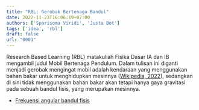 ```yaml
---
title: "RBL: Gerobak Bertenaga Bandul"
date: 2022-11-23T16:06:19+07:00
authors: ['Sparisoma Viridi', 'Justa Bot']
tags: ['idea', 'rbl']
draft: false
url: "0001"
---
```


Research Based Learning (RBL) matakuliah Fisika Dasar IA dan IB mengambil judul Mobil Bertenaga Pendulum. Dalam tulisan ini diganti menjadi gerobak mengingat mobil adalah kendaraan yang menggunakan bahan bakar untuk menghidupkan mesinnya ([Wikipedia, 2022](https://id.wikipedia.org/w/index.php?oldid=22016392)), sedangkan di sini tidak menggunakan bahan bakar akan tetapi hanya gaya gravitasi pada sebuah bandul fisis, yang merupakan mesinnya.

+ [Frekuensi angular bandul fisis](/0002)